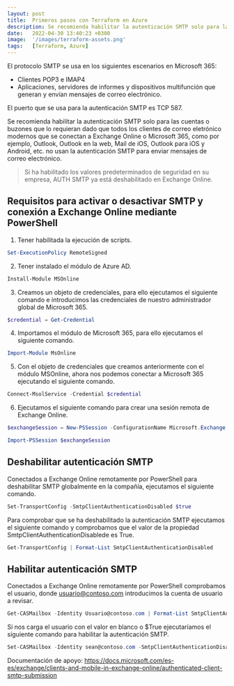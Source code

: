 ```yaml
---
layout: post
title:  Primeros pasos con Terraform en Azure
description: Se recomienda habilitar la autenticación SMTP solo para las cuentas o buzones que lo requieran...
date:   2022-04-30 13:40:23 +0300
image:  '/images/terraform-assets.png'
tags:   [Terraform, Azure]
---
```

El protocolo SMTP se usa en los siguientes escenarios en Microsoft 365:

* Clientes POP3 e IMAP4
* Aplicaciones, servidores de informes y dispositivos multifunción que generan y envían mensajes de correo electrónico.

El puerto que se usa para la autenticación SMTP es TCP 587.

Se recomienda habilitar la autenticación SMTP solo para las cuentas o buzones que lo requieran dado que todos los clientes de correo eletrónico modernos que se conectan a Exchange Online o Microsoft 365, como por ejemplo, Outlook, Outlook en la web, Mail de iOS, Outlook para iOS y Android, etc. no usan la autenticación SMTP para enviar mensajes de correo electrónico.

> Si ha habilitado los valores predeterminados de seguridad en su empresa, AUTH SMTP ya está deshabilitado en Exchange Online.

## Requisitos para activar o desactivar SMTP y conexión a Exchange Online mediante PowerShell

1. Tener habilitada la ejecución de scripts.
```powershell
Set-ExecutionPolicy RemoteSigned
```
2. Tener instalado el módulo de Azure AD.
```powershell
Install-Module MSOnline
```
3. Creamos un objeto de credenciales, para ello ejecutamos el siguiente comando e introducimos las credenciales de nuestro administrador global de Microsoft 365.
```powershell
$credential = Get-Credential
```
4. Importamos el módulo de Microsoft 365, para ello ejecutamos el siguiente comando.
```powershell
Import-Module MsOnline
```
5. Con el objeto de credenciales que creamos anteriormente con el módulo MSOnline, ahora nos podemos conectar a Microsoft 365 ejecutando el siguiente comando.
```powershell
Connect-MsolService -Credential $credential
```
6. Ejecutamos el siguiente comando para crear una sesión remota de Exchange Online.
```powershell
$exchangeSession = New-PSSession -ConfigurationName Microsoft.Exchange -ConnectionUri "https://outlook.office365.com/powershell-liveid/" -Credential $credential -Authentication "Basic" –AllowRedirection
```
```powershell
Import-PSSession $exchangeSession
```

## Deshabilitar autenticación SMTP

Conectados a Exchange Online remotamente por PowerShell para deshabilitar SMTP globalmente en la compañía, ejecutamos el siguiente comando.

```powershell
Set-TransportConfig -SmtpClientAuthenticationDisabled $true
```

Para comprobar que se ha deshabilitado la autenticación SMTP ejecutamos el siguiente comando y comprobamos que el valor de la propiedad SmtpClientAuthenticationDisablede es True.

```powershell
Get-TransportConfig | Format-List SmtpClientAuthenticationDisabled
```

## Habilitar autenticación SMTP

Conectados a Exchange Online remotamente por PowerShell comprobamos el usuario, donde usuario@contoso.com introducimos la cuenta de usuario a revisar.

```powershell
Get-CASMailbox -Identity Usuario@contoso.com | Format-List SmtpClientAuthenticationDisabled
```

Si nos carga el usuario con el valor en blanco o $True ejecutaríamos el siguiente comando para habilitar la autenticación SMTP.


```powershell
Set-CASMailbox -Identity sean@contoso.com -SmtpClientAuthenticationDisabled $false 
```


Documentación de apoyo:
https://docs.microsoft.com/es-es/exchange/clients-and-mobile-in-exchange-online/authenticated-client-smtp-submission
